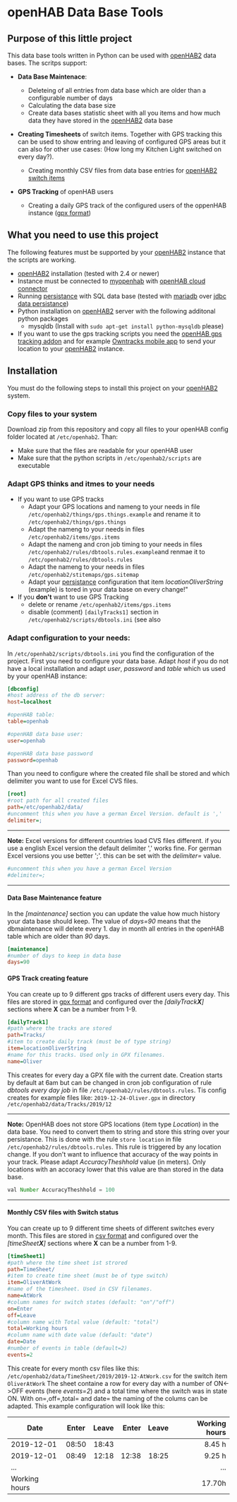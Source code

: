 # openHAB Data Base Tools

## Purpose of this little project
This data base tools written in Python can be used  with [openHAB2](https://www.openhab.org) data bases.
The scritps support:

* **Data Base Maintenace**:
  * Deleteing of all entries from data base which are older than a configurable number of days
  * Calculating the data base size
  * Create data bases statistic sheet with all you items and how much data they have stored in the [openHAB2](https://www.openhab.org) data base

* **Creating Timesheets** of switch items. Together with GPS tracking this can be used to show entring and leaving of configured GPS areas but it can also for other use cases: (How long my Kitchen Light switched on every day?). 
  * Creating monthly CSV files from data base entries for [openHAB2](https://www.openhab.org) [switch items](https://www.openhab.org/docs/configuration/items.html)

* **GPS Tracking** of openHAB users
  * Creating a daily GPS track of the configured users of the oppenHAB instance ([gpx format](https://de.wikipedia.org/wiki/GPS_Exchange_Format))


## What you need to use this project
The following features must be supported by your [openHAB2](https://www.openhab.org) instance that the scripts are working.

* [openHAB2](https://www.openhab.org) installation (tested with 2.4 or newer)
* Instance must be connected to [myopenhab](https://myopenhab.org/) with [openHAB cloud connector](https://www.openhab.org/addons/integrations/openhabcloud/)
* Running [persistance](https://www.openhab.org/docs/configuration/persistence.html) with SQL data base (tested with [mariadb](https://mariadb.org/) over [jdbc data persistance](https://www.openhab.org/addons/persistence/jdbc/))
* Python installation on [openHAB2](https://www.openhab.org) server with the following additonal python packages
  * mysqldb (Install with `sudo apt-get install python-mysqldb` please)
* If you want to use the gps tracking scripts you need the [openHAB gps tracking addon](https://www.openhab.org/addons/bindings/gpstracker/) and for example [Owntracks mobile app](https://owntracks.org/) to send your location to your [openHAB2](https://www.openhab.org) instance.

## Installation
You must do the following steps to install this project on your [openHAB2](https://www.openhab.org) system.

### Copy files to your system
Download zip from this repository and copy all files to your openHAB config folder located at `/etc/openhab2`. Than:
* Make sure that the files are readable for your openHAB user
* Make sure that the python scripts in `/etc/openhab2/scripts` are executable

### Adapt GPS thinks and itmes to your needs
* If you want to use GPS tracks
  * Adapt your GPS locations and nameng to your needs in file `/etc/openhab2/things/gps.things.example` and rename it to `/etc/openhab2/things/gps.things`
  * Adapt the nameng to your needs in files `/etc/openhab2/items/gps.items`
  * Adapt the nameng and cron job timing to your needs in files `/etc/openhab2/rules/dbtools.rules.example`and renmae it to `/etc/openhab2/rules/dbtools.rules`
  * Adapt the nameng to your needs in files `/etc/openhab2/stitemaps/gps.sitemap`
  * Adapt your [persistance](https://www.openhab.org/docs/configuration/persistence.html) configuration that item *locationOliverString* (example) is tored in your data base on every change!"
* If you **don't** want to use GPS Tracking
  * delete or rename `/etc/openhab2/items/gps.items`
  * disable (comment) `[dailyTracks1]` section in `/etc/openhab2/scripts/dbtools.ini` (see also 

### Adapt configuration to your needs:
In `/etc/openhab2/scripts/dbtools.ini` you find the configuration of the project. First you need to configure your data base. Adapt *host* if you do not have a local installation and adapt *user*, *password* and *table* which us used by your openHAB instance:

```ini
[dbconfig]
#host address of the db server:
host=localhost      	

#openHAB table:
table=openhab   

#openHAB data base user:
user=openhab	

#openHAB data base password
password=openhab	
```
Than you need to configure where the created file shall be stored and which delimiter you want to use for Excel CVS files.

```ini
[root]
#root path for all created files
path=/etc/openhab2/data/
#uncomment this when you have a german Excel Version. default is ','
delimiter=;
```
  ---
**Note:** 
Excel versions for different countries load CVS files different. if you use a english Excel version the default delimiter ',' works fine. For german Excel versions you use better ';'. this can be set with the *delimiter=* value.

```ini
#uncomment this when you have a german Excel Version
#delimiter=;
```
---

#### Data Base Maintenance feature
In the *[maintenance]* section you can update the value how much history your data base should keep. The value of *days=90* means that the dbmaintenance will delete every 1. day in month all entries in the openHAB table which are older than *90* days.
```ini
[maintenance]
#number of days to keep in data base
days=90
```

#### GPS Track creating feature
You can create up to 9 different gps tracks of different users every day. This files are stored in [gpx format](https://de.wikipedia.org/wiki/GPS_Exchange_Format) and configured over the *[dailyTrack**X**]* sections where **X** can be a number from 1-9.

```ini
[dailyTrack1]
#path where the tracks are stored
path=Tracks/
#item to create daily track (must be of type string)
item=locationOliverString
#name for this tracks. Used only in GPX filenames.
name=Oliver	
```

This creates for every day a GPX file with the current date. Creation starts by default at 6am but can be changed in cron job configuration of rule *dbtools every day job* in file `/etc/openhab2/rules/dbtools.rules`. Tis config creates for example files like: `2019-12-24-Oliver.gpx` in directory `/etc/openhab2/data/Tracks/2019/12`

---
**Note:** OpenHAB does not store GPS locations (item type *Location*) in the data base. You need to convert them to string and store this string over your persistance. This is done with the rule `store location` in file `/etc/openhab2/rules/dbtools.rules`. This rule is triggered by any location change. If you don't want to influence that accuracy of the way points in your track. Please adapt *AccuracyTheshhold* value (in meters). Only locations with an accoracy lower that this value are than stored in the data base.

```javascript
val Number AccuracyTheshhold = 100
```
---
#### Monthly CSV files with Switch status
You can create up to 9 different time sheets of different switches every month. This files are stored in [csv format](https://en.wikipedia.org/wiki/Comma-separated_values) and configured over the *[timeSheet**X**]* sections where **X** can be a number from 1-9.

```ini
[timeSheet1]
#path where the time sheet ist strored
path=TimeSheet/
#item to create time sheet (must be of type switch)
item=OliverAtWork
#name of the timesheet. Used in CSV filenames.
name=AtWork
#column names for switch states (default: "on"/"off")
on=Enter
off=Leave
#column name with Total value (default: "total")
total=Working hours
#column name with date value (default: "date")
date=Date
#number of events in table (default=2)
events=2
```

This create for every month csv files like this: `/etc/openhab2/data/TimeSheet/2019/2019-12-AtWork.csv` for the switch item `OliverAtWork`
The sheet containe a row for every day with a number of ON<->OFF events (here *events=2*) and a total time where the switch was in state ON.
With on=,off=,total= and date= the naming of the colums can be adapted. This example configuration will look like this:

| Date     | Enter | Leave | Enter | Leave | Working hours |
|----------|:-------:|------:|------:|------:|------:|
| 2019-12-01 | 08:50 | 18:43 |       |       | 8.45 h |
| 2019-12-01 | 08:49 | 12:18 | 12:38 | 18:25 | 9.25 h |
| ... |  |  |       |       |... |
| Working hours |  |  |       |       | 17.70h |




